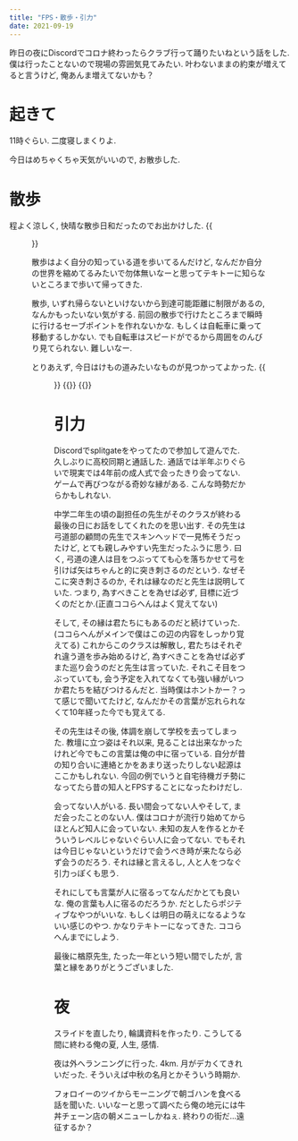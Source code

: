 ```yaml
---
title: "FPS・散歩・引力"
date: 2021-09-19
---
```


昨日の夜にDiscordでコロナ終わったらクラブ行って踊りたいねという話をした. 僕は行ったことないので現場の雰囲気見てみたい. 
叶わないままの約束が増えてると言うけど, 俺あんま増えてないかも？
# 起きて
11時ぐらい. 二度寝しまくりよ.

今日はめちゃくちゃ天気がいいので, お散歩した.

# 散歩
程よく涼しく, 快晴な散歩日和だったのでお出かけした.
{{<figure src="/media/2021-09-19-bluesky.jpeg" alt="bluesky">}}

散歩はよく自分の知っている道を歩いてるんだけど, なんだか自分の世界を縮めてるみたいで勿体無いなーと思ってテキトーに知らないところまで歩いて帰ってきた.

散歩, いずれ帰らないといけないから到達可能距離に制限があるの, なんかもったいない気がする. 前回の散歩で行けたところまで瞬時に行けるセーブポイントを作れないかな. もしくは自転車に乗って移動するしかない. でも自転車はスピードがでるから周囲をのんびり見てられない. 難しいなー.

とりあえず, 今日はけもの道みたいなものが見つかってよかった.
{{<figure src="/media/2021-09-19-kusa.jpeg" alt="kusa">}}
{{<tweet user="dango_bot" id="1439555817196310529">}}
{{<tweet user="dango_bot" id="1439489998508552195">}}
# 引力

Discordでsplitgateをやってたので参加して遊んでた. 久しぶりに高校同期と通話した. 通話では半年ぶりぐらいで現実では4年前の成人式で会ったきり会ってない. ゲームで再びつながる奇妙な縁がある. こんな時勢だからかもしれない.

中学二年生の頃の副担任の先生がそのクラスが終わる最後の日にお話をしてくれたのを思い出す. その先生は弓道部の顧問の先生でスキンヘッドで一見怖そうだったけど, とても親しみやすい先生だったふうに思う. 曰く, 弓道の達人は目をつぶってても心を落ちかせて弓を引けば矢はちゃんと的に突き刺さるのだという. なぜそこに突き刺さるのか, それは縁なのだと先生は説明していた. つまり, 為すべきことを為せば必ず, 目標に近づくのだとか.(正直ココらへんはよく覚えてない)

そして, その縁は君たちにもあるのだと続けていった.(ココらへんがメインで僕はこの辺の内容をしっかり覚えてる) これからこのクラスは解散し, 君たちはそれぞれ違う道を歩み始めるけど, 為すべきことを為せば必ずまた巡り会うのだと先生は言っていた. それこそ目をつぶっていても, 会う予定を入れてなくても強い縁がいつか君たちを結びつけるんだと. 当時僕はホントかー？って感じで聞いてたけど, なんだかその言葉が忘れられなくて10年経った今でも覚えてる.

その先生はその後, 体調を崩して学校を去ってしまった. 教壇に立つ姿はそれ以来, 見ることは出来なかったけれど今でもこの言葉は俺の中に宿っている. 自分が昔の知り合いに連絡とかをあまり送ったりしない起源はここかもしれない. 今回の例でいうと自宅待機ガチ勢になってたら昔の知人とFPSすることになったわけだし.

会ってない人がいる. 長い間会ってない人やそして, まだ会ったことのない人. 僕はコロナが流行り始めてからほとんど知人に会っていない. 未知の友人を作るとかそういうレベルじゃないぐらい人に会ってない. でもそれは今日じゃないというだけで会うべき時が来たなら必ず会うのだろう. それは縁と言えるし, 人と人をつなぐ引力っぽくも思う.

それにしても言葉が人に宿るってなんだかとても良いな. 俺の言葉も人に宿るのだろうか. だとしたらポジティブなやつがいいな. もしくは明日の萌えになるようないい感じのやつ. かなりテキトーになってきた. ココらへんまでにしよう.

最後に楢原先生, たった一年という短い間でしたが, 言葉と縁をありがとうございました.
# 夜
スライドを直したり, 輪講資料を作ったり. こうしてる間に終わる俺の夏, 人生, 感情.

夜は外へランニングに行った. 4km. 月がデカくてきれいだった. そういえば中秋の名月とかそういう時期か. 

フォロイーのツイからモーニングで朝ゴハンを食べる話を聞いた. いいなーと思って調べたら俺の地元には牛丼チェーン店の朝メニューしかねぇ. 終わりの街だ...遠征するか？